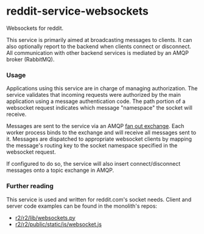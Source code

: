 reddit-service-websockets
=========================

Websockets for reddit.

This service is primarily aimed at broadcasting messages to clients. It can
also optionally report to the backend when clients connect or disconnect. All
communication with other backend services is mediated by an AMQP broker
(RabbitMQ).

### Usage

Applications using this service are in charge of managing authorization. The
service validates that incoming requests were authorized by the main
application using a message authentication code. The path portion of a
websocket request indicates which message "namespace" the socket will receive.

Messages are sent to the service via an AMQP [fan out
exchange](http://www.rabbitmq.com/tutorials/amqp-concepts.html#exchanges).
Each worker process binds to the exchange and will receive all messages sent to
it. Messages are dispatched to appropriate websocket clients by mapping the
message's routing key to the socket namespace specified in the websocket
request.

If configured to do so, the service will also insert connect/disconnect
messages onto a topic exchange in AMQP.

### Further reading

This service is used and written for reddit.com's socket needs. Client and
server code examples can be found in the monolith's repos:

* [r2/r2/lib/websockets.py](https://github.com/reddit/reddit/blob/master/r2/r2/lib/websockets.py)
* [r2/r2/public/static/js/websocket.js](https://github.com/reddit/reddit/blob/master/r2/r2/public/static/js/websocket.js)
